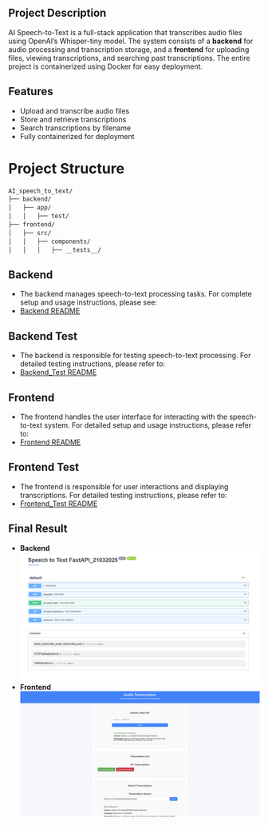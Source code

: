 ## **Project Description**

AI Speech-to-Text is a full-stack application that transcribes audio files using OpenAI’s Whisper-tiny model. The system consists of a **backend** for audio processing and transcription storage, and a **frontend** for uploading files, viewing transcriptions, and searching past transcriptions. The entire project is containerized using Docker for easy deployment.
## **Features**

- Upload and transcribe audio files 
- Store and retrieve transcriptions
- Search transcriptions by filename
- Fully containerized for deployment


# Project Structure
```bash
AI_speech_to_text/
├── backend/
│   ├── app/
│   │   ├── test/
├── frontend/
│   ├── src/
│   │   ├── components/
│   │   │   ├── __tests__/
```
## **Backend**
- The backend manages speech-to-text processing tasks. For complete setup and usage instructions, please see:
- [Backend README](backend/README.md)
## **Backend Test**
- The backend is responsible for testing speech-to-text processing. For detailed testing instructions, please refer to:
- [Backend_Test README](backend/app/test/README.md)
## **Frontend**
- The frontend handles the user interface for interacting with the speech-to-text system. For detailed setup and usage instructions, please refer to:
- [Frontend README](frontend/README.md)
## **Frontend Test**
- The frontend is responsible for user interactions and displaying transcriptions. For detailed testing instructions, please refer to:
- [Frontend_Test README](frontend/src/components/__tests__/README.md)

## Final Result
 - **Backend**
![image info](./backend/images/fastapi1.png)
 - **Frontend**
![image info](./frontend/images/Frontendspeechtotext.png)

